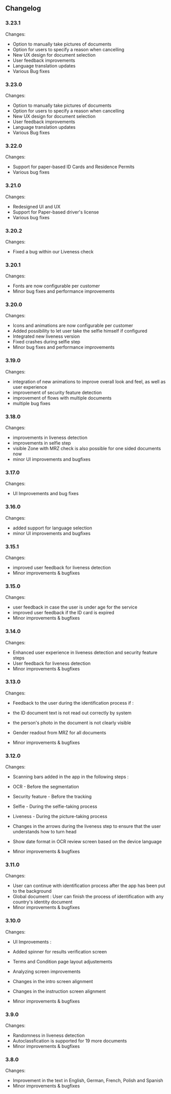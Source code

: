 ## Changelog

### 3.23.1
Changes:
-  Option to manually take pictures of documents
-  Option for users to specify a reason when cancelling
-  New UX design for document selection
-  User feedback improvements
-  Language translation updates
-  Various Bug fixes

### 3.23.0
Changes:
-  Option to manually take pictures of documents
-  Option for users to specify a reason when cancelling
-  New UX design for document selection
-  User feedback improvements
-  Language translation updates
-  Various Bug fixes

### 3.22.0
Changes:
-  Support for paper-based ID Cards and Residence Permits
-  Various bug fixes

### 3.21.0
Changes:
-  Redesigned UI and UX
-  Support for Paper-based driver's license
-  Various bug fixes

### 3.20.2
Changes:
-  Fixed a bug within our Liveness check

### 3.20.1
Changes:
-  Fonts are now configurable per customer
- Minor bug fixes and performance improvements

### 3.20.0  
Changes:
- Icons and animations are now configurable per customer
- Added possibility to let user take the selfie himself if configured
- Integrated new liveness version
- Fixed crashes during selfie step
- Minor bug fixes and performance improvements

### 3.19.0  
Changes:
- integration of new animations to improve overall look and feel, as well as user experience
- improvement of security feature detection
- improvement of flows with multiple documents
- multiple bug fixes

### 3.18.0  
Changes:
- improvements in liveness detection
- improvements in selfie step
- visible Zone with MRZ check is also possible for one sided documents now
- minor UI improvements and bugfixes

### 3.17.0  
Changes:
- UI Improvements and bug fixes

### 3.16.0  
Changes:
- added support for language selection
- minor UI improvements and bugfixes

### 3.15.1  
Changes:
- improved user feedback for liveness detection
- Minor improvements & bugfixes


### 3.15.0  
Changes:
- user feedback in case the user is under age for the service
- improved user feedback if the ID card is expired
- Minor improvements & bugfixes


### 3.14.0  
Changes:
- Enhanced user experience in liveness detection and security feature steps
- User feedback for liveness detection
- Minor improvements & bugfixes

### 3.13.0  
Changes:
-  Feedback to the user during the identification process if : 
- the ID document text is not read out correctly by system
- the person's photo in the document is not clearly visible

- Gender readout from MRZ for all documents
- Minor improvements & bugfixes

### 3.12.0  
Changes:
-  Scanning bars added in the app in the following steps :
- OCR - Before the segmentation
- Security feature - Before the tracking
- Selfie - During the selfie-taking process
- Liveness - During the picture-taking process

- Changes in the arrows during the liveness step to ensure that the user understands how to turn head
- Show date format in OCR review screen based on the device language
- Minor improvements & bugfixes


### 3.11.0  
Changes:
- User can continue with identification process after the app has been put to the background
- Global document : User can finish the process of identification with any country's identity document
- Minor improvements & bugfixes

### 3.10.0  
Changes:
- UI Improvements :
- Added spinner for results verification screen
- Terms and Condition page layout adjustements
- Analyzing screen improvements
- Changes in the intro screen alignment
- Changes in the instruction screen alignment

- Minor improvements & bugfixes

### 3.9.0  
Changes:
- Randomness in liveness detection
- Autoclassfication is supported for 19 more documents
- Minor improvements & bugfixes


### 3.8.0  
Changes:
- Improvement in the text in English, German, French, Polish and Spanish
- Minor improvements & bugfixes
